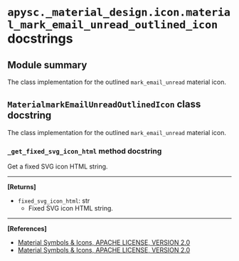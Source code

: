 # `apysc._material_design.icon.material_mark_email_unread_outlined_icon` docstrings

## Module summary

The class implementation for the outlined `mark_email_unread` material icon.

## `MaterialmarkEmailUnreadOutlinedIcon` class docstring

The class implementation for the outlined `mark_email_unread` material icon.

### `_get_fixed_svg_icon_html` method docstring

Get a fixed SVG icon HTML string.<hr>

**[Returns]**

- `fixed_svg_icon_html`: str
  - Fixed SVG icon HTML string.

<hr>

**[References]**

- [Material Symbols & Icons, APACHE LICENSE, VERSION 2.0](https://fonts.google.com/icons?icon.size=24&icon.color=%23e8eaed)
- [Material Symbols & Icons, APACHE LICENSE, VERSION 2.0](https://www.apache.org/licenses/LICENSE-2.0.html)